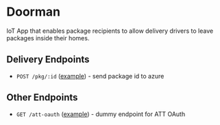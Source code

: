 Doorman
========

IoT App that enables package recipients to allow delivery drivers to leave packages inside their homes.

Delivery Endpoints
------------------
- `POST /pkg/:id` ([example](http://doorman.azurewebsites.net/pkg/123)) - send package id to azure

Other Endpoints
---------------
- `GET /att-oauth` ([example](https://doorman.azurewebsites.net/att-oauth)) - dummy endpoint for ATT OAuth

